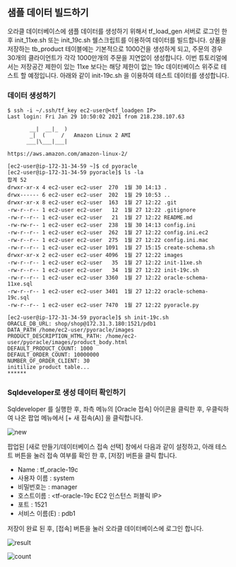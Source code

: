 ## 샘플 데이터 빌드하기 ##

오라클 데이터베이스에 샘플 데이터를 생성하기 위해서 tf_load_gen 서버로 로그인 한 후 init_11xe.sh 또는 init_19c.sh 쉘스크립트를 이용하여 데이터를 빌드합니다. 
상품을 저장하는 tb_product 테이블에는 기본적으로 1000건을 생성하게 되고, 주문의 경우 30개의 클라이언트가 각각 1000만개의 주문을 지연없이 생성합니다. 
이번 튜토리얼에서는 저장공간 제한이 있는 11xe 보다는 해당 제한이 없는 19c 데이터베이스 위주로 테스트 할 예정입니다. 
아래와 같이 init-19c.sh 을 이용하여 테스트 데이터를 생성합니다. 


### 데이터 생성하기 ###
```
$ ssh -i ~/.ssh/tf_key ec2-user@<tf_loadgen IP>
Last login: Fri Jan 29 10:50:02 2021 from 218.238.107.63

       __|  __|_  )
       _|  (     /   Amazon Linux 2 AMI
      ___|\___|___|

https://aws.amazon.com/amazon-linux-2/

[ec2-user@ip-172-31-34-59 ~]$ cd pyoracle
[ec2-user@ip-172-31-34-59 pyoracle]$ ls -la
합계 52
drwxr-xr-x 4 ec2-user ec2-user  270  1월 30 14:13 .
drwx------ 6 ec2-user ec2-user  202  1월 29 10:53 ..
drwxr-xr-x 8 ec2-user ec2-user  163  1월 27 12:22 .git
-rw-r--r-- 1 ec2-user ec2-user   12  1월 27 12:22 .gitignore
-rw-r--r-- 1 ec2-user ec2-user   21  1월 27 12:22 README.md
-rw-rw-r-- 1 ec2-user ec2-user  238  1월 30 14:13 config.ini
-rw-r--r-- 1 ec2-user ec2-user  262  1월 27 12:22 config.ini.ec2
-rw-r--r-- 1 ec2-user ec2-user  275  1월 27 12:22 config.ini.mac
-rw-r--r-- 1 ec2-user ec2-user 1091  1월 27 15:15 create-schema.sh
drwxr-xr-x 2 ec2-user ec2-user 4096  1월 27 12:22 images
-rw-r--r-- 1 ec2-user ec2-user   35  1월 27 12:22 init-11xe.sh
-rw-r--r-- 1 ec2-user ec2-user   34  1월 27 12:22 init-19c.sh
-rw-r--r-- 1 ec2-user ec2-user 3360  1월 27 12:22 oracle-schema-11xe.sql
-rw-r--r-- 1 ec2-user ec2-user 3401  1월 27 12:22 oracle-schema-19c.sql
-rw-r--r-- 1 ec2-user ec2-user 7470  1월 27 12:22 pyoracle.py

[ec2-user@ip-172-31-34-59 pyoracle]$ sh init-19c.sh 
ORACLE_DB_URL: shop/shop@172.31.3.180:1521/pdb1
DATA_PATH /home/ec2-user/pyoracle/images
PRODUCT_DESCRIPTION_HTML_PATH: /home/ec2-user/pyoracle/images/product_body.html
DEFAULT_PRODUCT_COUNT: 1000
DEFAULT_ORDER_COUNT: 10000000
NUMBER_OF_ORDER_CLIENT: 30
initilize product table... 
******
```


### Sqldeveloper로 생성 데이터 확인하기 ###

Sqldeveloper 를 실행한 후, 좌측 메뉴의 [Oracle 접속] 아이콘을 클릭한 후, 우클릭하여 나온 팝업 메뉴에서 [+ 새 접속(A)] 을 클릭합니다. 

![new](https://github.com/gnosia93/postgres-terraform/blob/main/dms/images/sqldevel-new-connection.png)

팝업된 [새로 만들기/데이터베이스 접속 선택] 창에서 다음과 같이 설정하고, 아래 테스트 버튼을 눌러 접속 여부를 확인 한 후, [저장] 버튼을 클릭 합니다.  

* Name : tf_oracle-19c 
* 사용자 이름 : system 
* 비밀번호는 : manager 
* 호스트이름 : <tf-oracle-19c EC2 인스턴스 퍼블릭 IP>
* 포트 : 1521
* 서비스 이름(E) : pdb1

저장이 완료 된 후, [접속] 버튼을 눌러 오라클 데이터베이스에 로그인 합니다. 

![result](https://github.com/gnosia93/postgres-terraform/blob/main/dms/images/sqldevel-new-connection-result.png)

![count](https://github.com/gnosia93/postgres-terraform/blob/main/dms/images/sqldevel-table-cnt.png)

